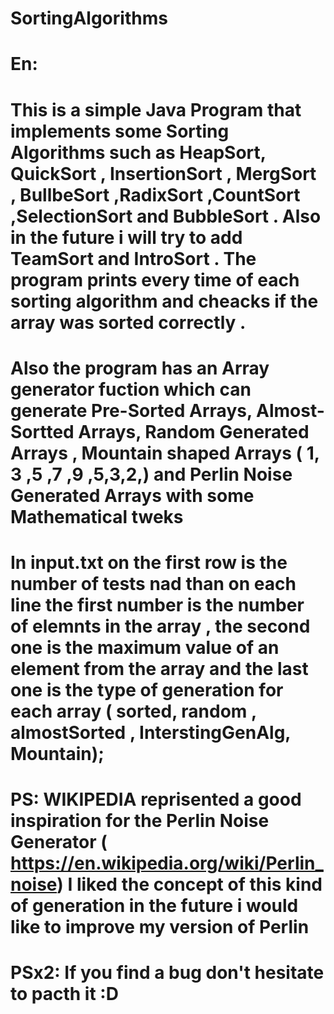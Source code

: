 # SortingAlgorithms

# En:
# This is a simple Java Program that implements some Sorting Algorithms such as HeapSort, QuickSort , InsertionSort , MergSort , BullbeSort ,RadixSort ,CountSort  ,SelectionSort and BubbleSort . Also in the future i will try to add TeamSort and IntroSort . The program prints every time of each sorting algorithm and cheacks if the array was sorted correctly .
# Also the program has an Array generator fuction which can generate Pre-Sorted Arrays, Almost-Sortted Arrays, Random Generated Arrays , Mountain shaped Arrays ( 1, 3 ,5 ,7 ,9 ,5,3,2,) and Perlin Noise Generated Arrays with some Mathematical tweks
#  In input.txt on the first row is the number of tests nad than on each line the first number is the number of elemnts in the array , the second one is the maximum value of an element from the array and the last one is the type of generation for each array ( sorted, random , almostSorted , InterstingGenAlg, Mountain);
# PS: WIKIPEDIA reprisented a good inspiration for the Perlin Noise Generator ( https://en.wikipedia.org/wiki/Perlin_noise) I liked the concept of this kind of generation in the future i would like to improve my version of Perlin
# PSx2: If you find a bug don't hesitate to pacth it :D

